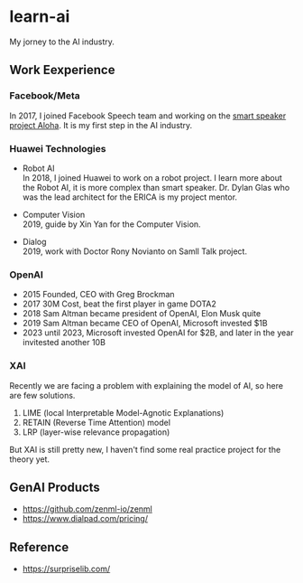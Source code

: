 # learn-ai

My jorney to the AI industry.

## Work Eexperience

### Facebook/Meta

In 2017, I joined Facebook Speech team and working on the 
[smart speaker project Aloha](https://9to5mac.com/2018/10/08/smart-speaker-portal-facebook-amazon-alexa/).
It is my first step in the AI industry.

### Huawei Technologies

* Robot AI  
    In 2018, I joined Huawei to work on a robot project. I learn more about the Robot AI, 
    it is more complex than smart speaker. Dr. Dylan Glas who was the lead architect 
    for the ERICA is my project mentor.

* Computer Vision  
    2019, guide by Xin Yan for the Computer Vision.

* Dialog  
    2019, work with Doctor Rony Novianto on Samll Talk project.

### OpenAI

* 2015 Founded, CEO with Greg Brockman
* 2017 30M Cost, beat the first player in game DOTA2
* 2018 Sam Altman became president of OpenAI, Elon Musk quite
* 2019 Sam Altman became CEO of OpenAI, Microsoft invested $1B
* 2023 until 2023, Microsoft invested OpenAI for $2B, and later in the year invitested another 10B 

### XAI

Recently we are facing a problem with explaining the model of AI, so here are few solutions.

1. LIME (local Interpretable Model-Agnotic Explanations)
2. RETAIN (Reverse Time Attention) model
3. LRP (layer-wise relevance propagation)

But XAI is still pretty new, I haven't find some real practice project for the theory yet.

## GenAI Products

* https://github.com/zenml-io/zenml
* https://www.dialpad.com/pricing/

## Reference

* https://surpriselib.com/
